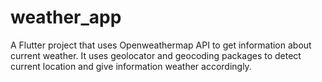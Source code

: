 # weather_app

A Flutter project that uses Openweathermap API to get information about current weather. It uses geolocator and geocoding packages to detect current location and give information weather accordingly.
